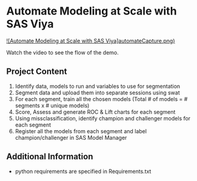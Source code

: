 # Automate Modeling at Scale with SAS Viya

[![Automate Modeling at Scale with SAS Viya]automateCapture.png)](https://players.brightcove.net/3665946608001/default_default/index.html?videoId=6152651615001 "Automate Modeling at Scale with SAS Viya")

Watch the video to see the flow of the demo.


## Project Content

1.	Identify data, models to run and variables to use for segmentation
2.	Segment data and upload them into separate sessions using swat
3.	For each segment, train all the chosen models (Total # of models = # segments x # unique models)
4.  Score, Assess and generate ROC & Lift charts for each segment
5.  Using missclassification, identify champion and challenger models for each segment
6.  Register all the models from each segment and label champion/challenger in SAS Model Manager


## Additional Information

-   python requirements are specified in Requirements.txt
